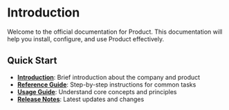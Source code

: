 # Introduction

Welcome to the official documentation for Product. This documentation will help you install, configure, and use Product effectively.

## Quick Start
- **[Introduction](getting-started/index.md)**: Brief introduction about the company and product
- **[Reference Guide](reference-guide/authentication.md)**: Step-by-step instructions for common tasks
- **[Usage Guide](usage-guide/architecture.md)**: Understand core concepts and principles
- **[Release Notes](release-notes/index.md)**: Latest updates and changes